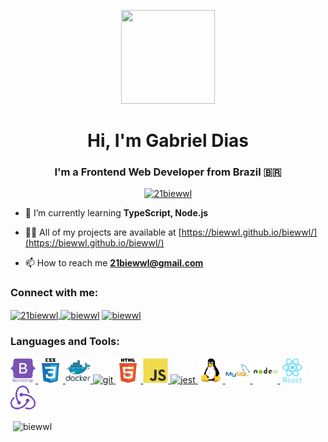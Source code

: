 <p align="center">
<img src="https://i.ibb.co/0Q1WRG1/CC-20220615-111945.png" height="150" width="150" />
</p>
<h1 align="center">Hi, I'm Gabriel Dias</h1>
<h3 align="center">I'm a Frontend Web Developer from Brazil 🇧🇷</h3>

<p align="center">
  <a href="https://twitter.com/21biewwl" target="blank">
    <img src="https://img.shields.io/twitter/follow/21biewwl?logo=twitter&style=for-the-badge" alt="21biewwl" />
  </a>
</p>

- 🌱 I’m currently learning **TypeScript, Node.js**

- 👨‍💻 All of my projects are available at [https://biewwl.github.io/biewwl/](https://biewwl.github.io/biewwl/)

- 📫 How to reach me **21biewwl@gmail.com**

<h3 align="left">Connect with me:</h3>
<p align="left">
<a href="https://twitter.com/21biewwl" target="blank">
  <img align="center" src="https://www.pngkey.com/png/full/67-671021_twitter-logo-white-vector-facebook-logo-grey-round.png" alt="21biewwl" height="40" width="40" />
</a>
<a href="https://linkedin.com/in/biewwl" target="blank"><img align="center" src="https://cdn.icon-icons.com/icons2/792/PNG/512/LINKEDIN_icon-icons.com_65538.png" alt="biewwl" height="40" width="40" /></a>
<a href="https://instagram.com/biewwl" target="blank"><img align="center" src="https://raw.githubusercontent.com/rahuldkjain/github-profile-readme-generator/master/src/images/icons/Social/instagram.svg" alt="biewwl" height="30" width="40" /></a>
</p>

<h3 align="left">Languages and Tools:</h3>
<p align="left"> <a href="https://getbootstrap.com" target="_blank" rel="noreferrer"> <img src="https://raw.githubusercontent.com/devicons/devicon/master/icons/bootstrap/bootstrap-plain-wordmark.svg" alt="bootstrap" width="40" height="40"/> </a> <a href="https://www.w3schools.com/css/" target="_blank" rel="noreferrer"> <img src="https://raw.githubusercontent.com/devicons/devicon/master/icons/css3/css3-original-wordmark.svg" alt="css3" width="40" height="40"/> </a> <a href="https://www.docker.com/" target="_blank" rel="noreferrer"> <img src="https://raw.githubusercontent.com/devicons/devicon/master/icons/docker/docker-original-wordmark.svg" alt="docker" width="40" height="40"/> </a> <a href="https://git-scm.com/" target="_blank" rel="noreferrer"> <img src="https://www.vectorlogo.zone/logos/git-scm/git-scm-icon.svg" alt="git" width="40" height="40"/> </a> <a href="https://www.w3.org/html/" target="_blank" rel="noreferrer"> <img src="https://raw.githubusercontent.com/devicons/devicon/master/icons/html5/html5-original-wordmark.svg" alt="html5" width="40" height="40"/> </a> <a href="https://developer.mozilla.org/en-US/docs/Web/JavaScript" target="_blank" rel="noreferrer"> <img src="https://raw.githubusercontent.com/devicons/devicon/master/icons/javascript/javascript-original.svg" alt="javascript" width="40" height="40"/> </a> <a href="https://jestjs.io" target="_blank" rel="noreferrer"> <img src="https://www.vectorlogo.zone/logos/jestjsio/jestjsio-icon.svg" alt="jest" width="40" height="40"/> </a> <a href="https://www.linux.org/" target="_blank" rel="noreferrer"> <img src="https://raw.githubusercontent.com/devicons/devicon/master/icons/linux/linux-original.svg" alt="linux" width="40" height="40"/> </a> <a href="https://www.mysql.com/" target="_blank" rel="noreferrer"> <img src="https://raw.githubusercontent.com/devicons/devicon/master/icons/mysql/mysql-original-wordmark.svg" alt="mysql" width="40" height="40"/> </a> <a href="https://nodejs.org" target="_blank" rel="noreferrer"> <img src="https://raw.githubusercontent.com/devicons/devicon/master/icons/nodejs/nodejs-original-wordmark.svg" alt="nodejs" width="40" height="40"/> </a> <a href="https://reactjs.org/" target="_blank" rel="noreferrer"> <img src="https://raw.githubusercontent.com/devicons/devicon/master/icons/react/react-original-wordmark.svg" alt="react" width="40" height="40"/> </a> <a href="https://redux.js.org" target="_blank" rel="noreferrer"> <img src="https://raw.githubusercontent.com/devicons/devicon/master/icons/redux/redux-original.svg" alt="redux" width="40" height="40"/> </a> </p>

<p>&nbsp;<img align="center" src="https://github-readme-stats.vercel.app/api?username=biewwl&show_icons=true&locale=en" alt="biewwl" /></p>
